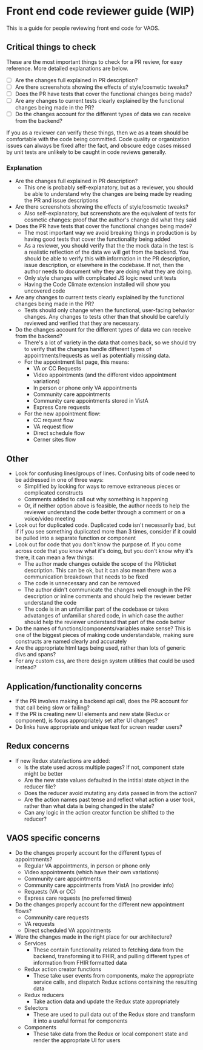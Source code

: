 # Front end code reviewer guide (WIP)

This is a guide for people reviewing front end code for VAOS.

## Critical things to check

These are the most important things to check for a PR review, for easy reference. More detailed explanations are below.

- [ ] Are the changes full explained in PR description?
- [ ] Are there screenshots showing the effects of style/cosmetic tweaks?
- [ ] Does the PR have tests that cover the functional changes being made?
- [ ] Are any changes to current tests clearly explained by the functional changes being made in the PR?
- [ ] Do the changes account for the different types of data we can receive from the backend?

If you as a reviewer can verify these things, then we as a team should be comfortable with the code being committed. Code quality or organization issues can always be fixed after the fact, and obscure edge cases missed by unit tests are unlikely to be caught in code reviews generally.

### Explanation

- Are the changes full explained in PR description?
   - This one is probably self-explanatory, but as a reviewer, you should be able to understand why the changes are being made by reading the PR and issue descriptions
- Are there screenshots showing the effects of style/cosmetic tweaks?
   - Also self-explanatory, but screenshots are the equivalent of tests for cosmetic changes: proof that the author's change did what they said
- Does the PR have tests that cover the functional changes being made?
   - The most important way we avoid breaking things in production is by having good tests that cover the functionality being added
   - As a reviewer, you should verify that the the mock data in the test is a realistic reflection of the data we will get from the backend. You should be able to verify this with information in the PR description, issue description, or elsewhere in the codebase. If not, then the author needs to document why they are doing what they are doing.
   - Only style changes with complicated JS logic need unit tests
   - Having the Code Climate extension installed will show you uncovered code
- Are any changes to current tests clearly explained by the functional changes being made in the PR?
   - Tests should only change when the functional, user-facing behavior changes. Any changes to tests other than that should be carefully reviewed and verified that they are necessary.
- Do the changes account for the different types of data we can receive from the backend?
   - There's a lot of variety in the data that comes back, so we should try to verify that the changes handle different types of appointments/requests as well as potentially missing data.
   - For the appointment list page, this means:
      - VA or CC Requests
      - Video appointments (and the different video appointment variations)
      - In person or phone only VA appointments
      - Community care appointments
      - Community care appointments stored in VistA
      - Express Care requests
   - For the new appointment flow:
      - CC request flow
      - VA request flow
      - Direct schedule flow
      - Cerner sites flow

## Other

- Look for confusing lines/groups of lines. Confusing bits of code need to be addressed in one of three ways:
   - Simplified by looking for ways to remove extraneous pieces or complicated constructs
   - Comments added to call out why something is happening
   - Or, if neither option above is feasible, the author needs to help the reviewer understand the code better through a comment or on a voice/video meeting
- Look out for duplicated code. Duplicated code isn't necessarily bad, but if if you see something duplicated more than 3 times, consider if it could be pulled into a separate function or component
- Look out for code that you don't know the purpose of. If you come across code that you know what it's doing, but you don't know why it's there, it can mean a few things:
   - The author made changes outside the scope of the PR/ticket description. This can be ok, but it can also mean there was a communication breakdown that needs to be fixed
   - The code is unnecessary and can be removed
   - The author didn't communicate the changes well enough in the PR description or inline comments and should help the reviewer better understand the code
   - The code is in an unfamiliar part of the codebase or takes advatanges of unfamiliar shared code, in which case the auther should help the reviewer understand that part of the code better
- Do the names of functions/components/variables make sense? This is one of the biggest pieces of making code understandable, making sure constructs are named clearly and accurately
- Are the appropriate html tags being used, rather than lots of generic divs and spans?
- For any custom css, are there design system utilities that could be used instead?

## Application/functionality concerns

- If the PR involves making a backend api call, does the PR account for that call being slow or failing?
- If the PR is creating new UI elements and new state (Redux or component), is focus appropriately set after UI changes?
- Do links have appropriate and unique text for screen reader users?

## Redux concerns

- If new Redux state/actions are added:
   - Is the state used across multiple pages? If not, component state might be better
   - Are the new state values defaulted in the intitial state object in the reducer file?
   - Does the reducer avoid mutating any data passed in from the action?
   - Are the action names past tense and reflect what action a user took, rather than what data is being changed in the state?
   - Can any logic in the action creator function be shifted to the reducer?

## VAOS specific concerns

- Do the changes properly account for the different types of appointments?
   - Regular VA appointments, in person or phone only
   - Video appointments (which have their own variations)
   - Community care appointments
   - Community care appointments from VistA (no provider info)
   - Requests (VA or CC)
   - Express care requests (no preferred times)
- Do the changes properly account for the different new appointment flows?
   - Community care requests
   - VA requests
   - Direct scheduled VA appointments
- Were the changes made in the right place for our architecture?
   - Services
      - These contain functionality related to fetching data from the backend, transforming it to FHIR, and pulling different types of information from FHIR formatted data
   - Redux action creator functions
      - These take user events from components, make the appropriate service calls, and dispatch Redux actions containing the resulting data
   - Redux reducers
      - Take action data and update the Redux state appropriately
   - Selectors
      - These are used to pull data out of the Redux store and transform it into a useful format for components
   - Components
      - These take data from the Redux or local component state and render the appropriate UI for users
